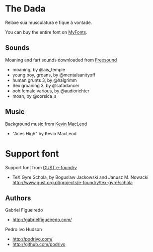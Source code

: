 # The Dada
Relaxe sua musculatura e fique à vontade.

You can buy the entire font on [MyFonts](https://www.myfonts.com/fonts/typeoca/the-dada/).

## Sounds
Moaning and fart sounds downloaded from [Freesound](http://freesound.org)
+ moaning, by @ais_temple
+ young boy, groans, by @mentalsanityoff
+ human grunts 3, by @halgrimm
+ Sex groaning 3, by @safadancer
+ ooh female various, by @audiorichter
+ moan, by @corsica_s

## Music
Background music from [Kevin MacLeod](http://incompetech.com/music/royalty-free/index.html?isrc=USUAN1100763)
+ "Aces High" by Kevin MacLeod

# Support font
Support font from [GUST e-foundry](http://www.gust.org.pl/projects/e-foundry)
+ TeX Gyre Schola, by Boguslaw Jackowski and Janusz M. Nowacki
http://www.gust.org.pl/projects/e-foundry/tex-gyre/schola

## Authors

Gabriel Figueiredo

+ http://gabrielfigueiredo.com/

Pedro Ivo Hudson

+ http://podrivo.com/
+ http://github.com/podrivo